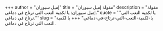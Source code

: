 +++
author = "إميل سيوران"
title = "مقولة إميل سيوران"
description = "مقولة إميل سيوران: يا لكمية التعب التي ترتاح في دماغي."
quote = '''يا لكمية التعب التي ترتاح في دماغي.'''
slug = "يا-لكمية-التعب-التي-ترتاح-في-دماغي"
+++
يا لكمية التعب التي ترتاح في دماغي.
